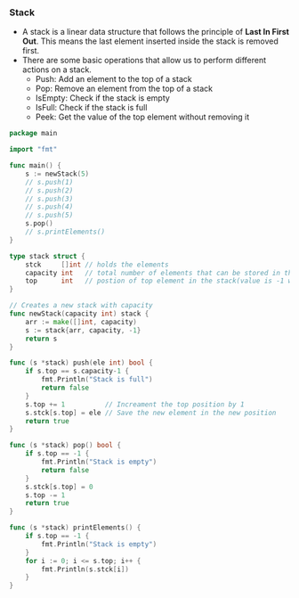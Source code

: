 ### Stack
* A stack is a linear data structure that follows the principle of **Last In First Out**. This means the last element inserted inside the stack is removed first.
* There are some basic operations that allow us to perform different actions on a stack.
    * Push: Add an element to the top of a stack
    * Pop: Remove an element from the top of a stack
    * IsEmpty: Check if the stack is empty
    * IsFull: Check if the stack is full
    * Peek: Get the value of the top element without removing it
```go
package main

import "fmt"

func main() {
	s := newStack(5)
	// s.push(1)
	// s.push(2)
	// s.push(3)
	// s.push(4)
	// s.push(5)
	s.pop()
	// s.printElements()
}

type stack struct {
	stck     []int // holds the elements
	capacity int   // total number of elements that can be stored in the stack
	top      int   // postion of top element in the stack(value is -1 when stack if empty)
}

// Creates a new stack with capacity
func newStack(capacity int) stack {
	arr := make([]int, capacity)
	s := stack{arr, capacity, -1}
	return s
}

func (s *stack) push(ele int) bool {
	if s.top == s.capacity-1 {
		fmt.Println("Stack is full")
		return false
	}
	s.top += 1          // Increament the top position by 1
	s.stck[s.top] = ele // Save the new element in the new position
	return true
}

func (s *stack) pop() bool {
	if s.top == -1 {
		fmt.Println("Stack is empty")
		return false
	}
	s.stck[s.top] = 0
	s.top -= 1
	return true
}

func (s *stack) printElements() {
	if s.top == -1 {
		fmt.Println("Stack is empty")
	}
	for i := 0; i <= s.top; i++ {
		fmt.Println(s.stck[i])
	}
}
```